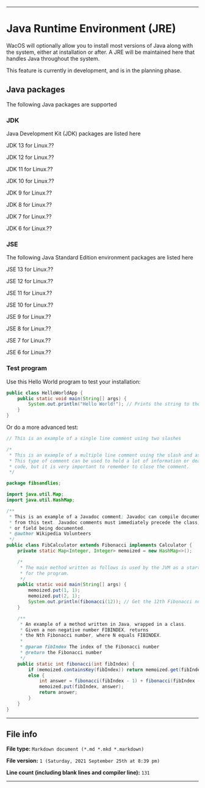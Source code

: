 
***

# Java Runtime Environment (JRE)

WacOS will optionally allow you to install most versions of Java along with the system, either at installation or after. A JRE will be maintained here that handles Java throughout the system.

This feature is currently in development, and is in the planning phase.

## Java packages

The following Java packages are supported

### JDK

Java Development Kit (JDK) packages are listed here

JDK 13 for Linux.??

JDK 12 for Linux.??

JDK 11 for Linux.??

JDK 10 for Linux.??

JDK 9 for Linux.??

JDK 8 for Linux.??

JDK 7 for Linux.??

JDK 6 for Linux.??

### JSE

The following Java Standard Edition environment packages are listed here

JSE 13 for Linux.??

JSE 12 for Linux.??

JSE 11 for Linux.??

JSE 10 for Linux.??

JSE 9 for Linux.??

JSE 8 for Linux.??

JSE 7 for Linux.??

JSE 6 for Linux.??

### Test program

Use this Hello World program to test your installation:

```java
public class HelloWorldApp {
    public static void main(String[] args) {
        System.out.println("Hello World!"); // Prints the string to the console.
    }
}
```

Or do a more advanced test:

```java
// This is an example of a single line comment using two slashes

/*
 * This is an example of a multiple line comment using the slash and asterisk.
 * This type of comment can be used to hold a lot of information or deactivate
 * code, but it is very important to remember to close the comment.
 */

package fibsandlies;

import java.util.Map;
import java.util.HashMap;

/**
 * This is an example of a Javadoc comment; Javadoc can compile documentation
 * from this text. Javadoc comments must immediately precede the class, method,
 * or field being documented.
 * @author Wikipedia Volunteers
 */
public class FibCalculator extends Fibonacci implements Calculator {
    private static Map<Integer, Integer> memoized = new HashMap<>();

    /*
     * The main method written as follows is used by the JVM as a starting point
     * for the program.
     */
    public static void main(String[] args) {
        memoized.put(1, 1);
        memoized.put(2, 1);
        System.out.println(fibonacci(12)); // Get the 12th Fibonacci number and print to console
    }

    /**
     * An example of a method written in Java, wrapped in a class.
     * Given a non-negative number FIBINDEX, returns
     * the Nth Fibonacci number, where N equals FIBINDEX.
     * 
     * @param fibIndex The index of the Fibonacci number
     * @return the Fibonacci number
     */
    public static int fibonacci(int fibIndex) {
        if (memoized.containsKey(fibIndex)) return memoized.get(fibIndex);
        else {
            int answer = fibonacci(fibIndex - 1) + fibonacci(fibIndex - 2);
            memoized.put(fibIndex, answer);
            return answer;
        }
    }
}
```

***

## File info

**File type:** `Markdown document (*.md *.mkd *.markdown)`

**File version:** `1 (Saturday, 2021 September 25th at 8:39 pm)`

**Line count (including blank lines and compiler line):** `131`

***
